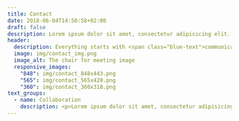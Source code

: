 ```yaml
---
title: Contact
date: 2018-06-04T14:50:58+02:00
draft: false
description: Lorem ipsum dolor sit amet, consectetur adipisicing elit. Vero porro tempore voluptas voluptatibus eius a non numquam, quibusdam enim eos.
header:
  description: Everything starts with <span class="blue-text">communication</span>.
  image: img/contact_img.png
  image_alt: The chair for meeting image
  responsive_images:
    "848": img/contact_848x443.png
    "565": img/contact_565x420.png
    "360": img/contact_360x318.png
text_groups:
  - name: Collaboration
    description: <p>Lorem ipsum dolor sit amet, consectetur adipisicing elit. Quisquam, atque officiis ut, veritatis reiciendis sequi quos officia quidem tempora minus fugit a suscipit nulla possimus?</p><br/><p>Let's get started&#58; <a class="blue-text bold-text" href="mailto:hello@example.com?subject=Hello,%20Yates!%20Lets%20make%20something%20great%20together!">hello@example.com</a></p>
---
```

